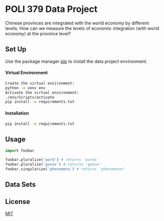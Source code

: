 # POLI 379 Data Project 

Chinese provinces are integrated with the world economy by different levels. How can we measure the levels of economic integration (with world economy) at the province level?

## Set Up

Use the package manager [pip](https://pip.pypa.io/en/stable/) to install the data project environment.

#### Virtual Environment
```bash
Create the virtual environment:
python -m venv env
Activate the virtual environment:
./env/Scripts/activate
pip install -m requirements.txt
```

#### Installation
```bash
pip install -m requirements.txt
```

## Usage

```python
import foobar

foobar.pluralize('word') # returns 'words'
foobar.pluralize('goose') # returns 'geese'
foobar.singularize('phenomena') # returns 'phenomenon'
```

## Data Sets


## License
[MIT](https://choosealicense.com/licenses/mit/)